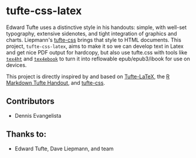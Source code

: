 # tufte-css-latex
Edward Tufte uses a distinctive style in his handouts: simple, with well-set typography, extensive sidenotes, and tight integration of graphics and charts. Liepmann's [tufte-css](https://github.com/edwardtufte/tufte-css) brings that style to HTML documents. This project, `tufte-css-latex`, aims to make it so we can develop text in Latex and get nice PDF output for hardcopy, but also use tufte.css with tools like [`tex4ht`](https://tug.org/tex4ht/) and [`tex4ebook`](https://github.com/michal-h21/tex4ebook) to turn it into reflowable epub/epub3/ibook for use on devices. 

This project is directly inspired by and based on [Tufte-LaTeX](https://tufte-latex.github.io/tufte-latex/), the [R Markdown Tufte Handout](http://rmarkdown.rstudio.com/examples/tufte-handout.pdf), and [tufte-css](https://github.com/edwardtufte/tufte-css).

## Contributors
* Dennis Evangelista
  
## Thanks to:
* Edward Tufte, Dave Liepmann, and team
